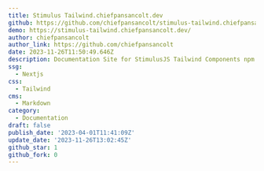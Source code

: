 ```yaml
---
title: Stimulus Tailwind.chiefpansancolt.dev
github: https://github.com/chiefpansancolt/stimulus-tailwind.chiefpansancolt.dev
demo: https://stimulus-tailwind.chiefpansancolt.dev/
author: chiefpansancolt
author_link: https://github.com/chiefpansancolt
date: 2023-11-26T11:50:49.646Z
description: Documentation Site for StimulusJS Tailwind Components npm package
ssg:
  - Nextjs
css:
  - Tailwind
cms:
  - Markdown
category:
  - Documentation
draft: false
publish_date: '2023-04-01T11:41:09Z'
update_date: '2023-11-26T13:02:45Z'
github_star: 1
github_fork: 0
---
```


